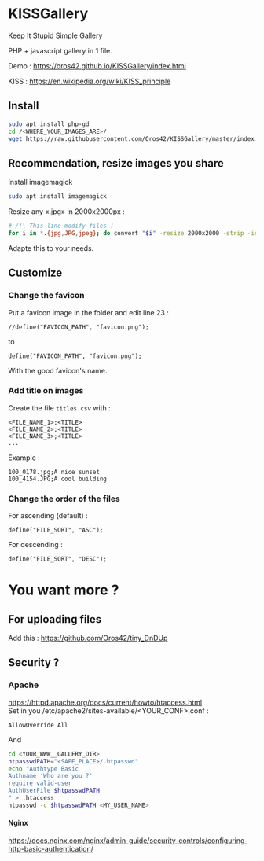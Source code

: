 # KISSGallery
Keep It Stupid Simple Gallery
  
PHP + javascript gallery in 1 file.  
  
Demo : https://oros42.github.io/KISSGallery/index.html
  
KISS : https://en.wikipedia.org/wiki/KISS_principle  

## Install
```bash
sudo apt install php-gd
cd /<WHERE_YOUR_IMAGES_ARE>/
wget https://raw.githubusercontent.com/Oros42/KISSGallery/master/index.php
```

## Recommendation, resize images you share
Install imagemagick
```bash
sudo apt install imagemagick
```
Resize any «.jpg» in 2000x2000px :
```bash
# /!\ This line modify files !
for i in *.{jpg,JPG,jpeg}; do convert "$i" -resize 2000x2000 -strip -interlace Plane -auto-orient "${i}"; done
```
Adapte this to your needs.  

## Customize

### Change the favicon

Put a favicon image in the folder and edit line 23 :  
```
//define("FAVICON_PATH", "favicon.png");
```
to
```
define("FAVICON_PATH", "favicon.png");
```
With the good favicon's name.  

### Add title on images

Create the file ```titles.csv``` with :  
```
<FILE_NAME_1>;<TITLE>
<FILE_NAME_2>;<TITLE>
<FILE_NAME_3>;<TITLE>
...
```
Example :  
```
100_0178.jpg;A nice sunset
100_4154.JPG;A cool building
```

### Change the order of the files 

For ascending (default) :
```
define("FILE_SORT", "ASC");
```
For descending :
```
define("FILE_SORT", "DESC");
```

# You want more ?

## For uploading files
Add this : https://github.com/Oros42/tiny_DnDUp

## Security ?
### Apache
https://httpd.apache.org/docs/current/howto/htaccess.html  
Set in you /etc/apache2/sites-available/<YOUR_CONF>.conf :  
```
AllowOverride All
```
And  
```bash
cd <YOUR_WWW__GALLERY_DIR>
htpasswdPATH="<SAFE_PLACE>/.htpasswd"
echo "Authtype Basic
Authname 'Who are you ?'
require valid-user
AuthUserFile $htpasswdPATH
" > .htaccess
htpasswd -c $htpasswdPATH <MY_USER_NAME>
```

#### Nginx
https://docs.nginx.com/nginx/admin-guide/security-controls/configuring-http-basic-authentication/
